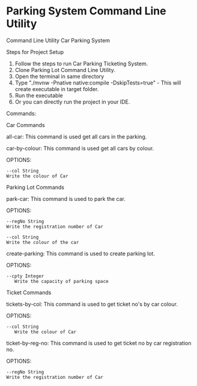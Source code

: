 # Parking System Command Line Utility
Command Line Utility Car Parking System

Steps for Project Setup

1. Follow the steps to run Car Parking Ticketing System.
2. Clone Parking Lot Command Line Utility.
3. Open the terminal in same directory
4. Type "./mvnw -Pnative native:compile -DskipTests=true" - This will create executable in target folder.
5. Run the executable
6. Or you can directly run the project in your IDE.

Commands:

Car Commands

all-car: This command is used get all cars in the parking.

car-by-colour: This command is used get all cars by colour.

OPTIONS:

    --col String
    Write the colour of Car

Parking Lot Commands

park-car: This command is used to park the car.

OPTIONS:

    --regNo String
    Write the registration number of Car

    --col String
    Write the colour of the car

create-parking: This command is used to create parking lot.

OPTIONS:
    
    --cpty Integer
       Write the capacity of parking space


Ticket Commands

tickets-by-col: This command is used to get ticket no's by car colour.

OPTIONS:

    --col String
       Write the colour of Car

ticket-by-reg-no: This command is used to get ticket no by car registration no.

OPTIONS:

    --regNo String
    Write the registration number of Car
